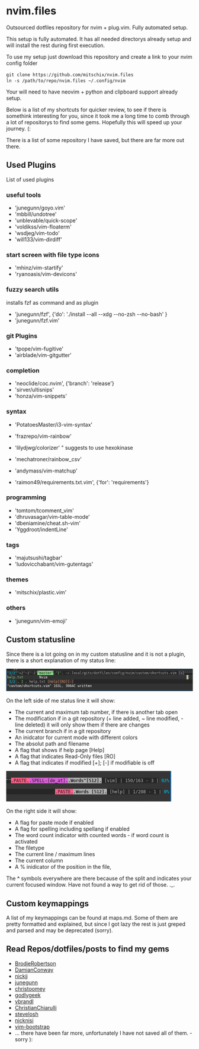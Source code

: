 # nvim.files
Outsourced dotfiles repository for nvim + plug.vim. Fully automated setup.

This setup is fully automated. It has all needed directorys already setup and will install the rest during first execution.

To use my setup just download this repository and create a link to your nvim config folder

```
git clone https://github.com/mitschix/nvim.files
ln -s /path/to/repo/nvim.files ~/.config/nvim
```

Your will need to have neovim + python and clipboard support already setup.


Below is a list of my shortcuts for quicker review, to see if there is somethink interesting for you, since it took me a long time to comb through a lot of repositorys to find some gems. Hopefully this will speed up your journey. (:

There is a list of some repository I have saved, but there are far more out there.

## Used Plugins
List of used plugins

### useful tools
+ 'junegunn/goyo.vim'
+ 'mbbill/undotree'
+ 'unblevable/quick-scope'
+ 'voldikss/vim-floaterm'
+ 'wsdjeg/vim-todo'
+ 'will133/vim-dirdiff'

### start screen with file type icons
+ 'mhinz/vim-startify'
+ 'ryanoasis/vim-devicons'

### fuzzy search utils
installs fzf as command and as plugin
+ 'junegunn/fzf', {'do': './install --all --xdg --no-zsh --no-bash' }
+ 'junegunn/fzf.vim'

### git Plugins
+ 'tpope/vim-fugitive'
+ 'airblade/vim-gitgutter'

### completion
+ 'neoclide/coc.nvim', {'branch': 'release'}
+ 'sirver/ultisnips'
+ 'honza/vim-snippets'

### syntax
+ 'PotatoesMaster/i3-vim-syntax'
+ 'frazrepo/vim-rainbow'
+ 'lilydjwg/colorizer' " suggests to use hexokinase

+ 'mechatroner/rainbow_csv'
+ 'andymass/vim-matchup'
+ 'raimon49/requirements.txt.vim', {'for': 'requirements'}

### programming
+ 'tomtom/tcomment_vim'
+ 'dhruvasagar/vim-table-mode'
+ 'dbeniamine/cheat.sh-vim'
+ 'Yggdroot/indentLine'

### tags
+ 'majutsushi/tagbar'
+ 'ludovicchabant/vim-gutentags'

### themes
+ 'mitschix/plastic.vim'

### others
+ 'junegunn/vim-emoji'


## Custom statusline
Since there is a lot going on in my custom statusline and it is not a plugin, there is a short explanation of my status line:

![Left Side](img/l_statusline.png "left side of the status line")

On the left side of me status line it will show:
+ The current and maximum tab number, if there is another tab open
+ The modification if in a git repository (+ line added, ~ line modified, - line deleted) it will only show them if there are changes
+ The current branch if in a git repository
+ An inidcator for current mode with different colors
+ The absolut path and filename
+ A flag that shows if help page \[Help\]
+ A flag that indicates Read-Only files \[RO\]
+ A flag that indicates if modified \[+\]; \[-\] if modifiable is off


![Right Side](img/r_statusline.png "right side of the status line")

On the right side it will show:
+ A flag for paste mode if enabled
+ A flag for spelling including spellang if enabled
+ The word count indicator with counted words - if word count is activated
+ The filetype
+ The current line / maximum lines
+ The current column
+ A % inidicator of the position in the file,


The  **^** symbols everywhere are there because of the split and indicates your current focused window. Have not found a way to get rid of those. ._.

## Custom keymappings
A list of my keymappings can be found at maps.md. Some of them are pretty formatted and explained, but since I got lazy
the rest is just greped and parsed and may be deprecated (sorry).

## Read Repos/dotfiles/posts to find my gems
+ [BrodieRobertson](https://github.com/BrodieRobertson/dotfiles/blob/master/config/nvim/init.vim)
+ [DamianConway](https://github.com/thoughtstream/Damian-Conway-s-Vim-Setup/blob/cbe1fb5b5505e17bd7709669168c367903d94cd4/.vimrc#L1)
+ [nickjj](https://github.com/nickjj/dotfiles/blob/master/.vimrc)
+ [junegunn](https://github.com/junegunn/dotfiles/blob/master/vimrc)
+ [christoomey](https://github.com/christoomey/dotfiles/tree/master/vim/rcfiles)
+ [godlygeek](https://github.com/godlygeek/vim-files/blob/master/.vimrc)
+ [vbrandl](https://github.com/vbrandl/dotfiles/blob/master/editors/vim/vimrc)
+ [ChristianChiarulli](https://github.com/ChristianChiarulli/nvim)
+ [stevelosh](https://stevelosh.com/blog/2010/09/coming-home-to-vim/)
+ [nicknisi](https://github.com/nicknisi/dotfiles/blob/master/config/nvim/init.vim)
+ [vim-bootstrap](https://vim-bootstrap.com/)
+ ... there have been far more, unfortunately I have not saved all of them. - sorry ):
